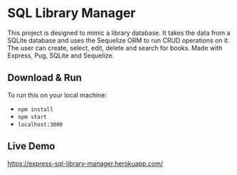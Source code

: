 # SQL Library Manager

This project is designed to mimic a library database. It takes the data from a SQLite database and uses
the Sequelize ORM to run CRUD operations on it. The user can create, select, edit, delete and search for books.
Made with Express, Pug, SQLite and Sequelize.

## Download & Run
To run this on your local machine:
- `npm install`
- `npm start`
- `localhost:3000`

## Live Demo
https://express-sql-library-manager.herokuapp.com/

